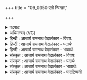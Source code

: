 +++
title = "09_0350 एतो न्विन्द्रम्"

+++
<details><summary>पदपाठः</summary>

आ꣢। इ꣣त। उ। नु꣢। इ꣡न्द्र꣢꣯म्। स्त꣡वा꣢꣯म। शु꣣द्ध꣢म्। शु꣣द्धे꣡न꣢। सा꣡म्ना꣢꣯। शु꣣द्धैः꣢। उ꣣क्थैः꣢। वा꣣वृध्वाँ꣡स꣢म्। शु꣣द्धैः꣢। आ꣣शी꣡र्वा꣢न्। आ꣣। शी꣡र्वा꣢꣯न्। म꣣मत्तु। ३५०।
</details>

<details><summary>अधिमन्त्रम् (VC)</summary>

- इन्द्रः
- विश्वामित्रो गाथिनः
- अनुष्टुप्
- गान्धारः
- ऐन्द्रं काण्डम्
</details>

<details><summary>हिन्दी : आचार्य रामनाथ वेदालंकार - विषयः</summary>

अगले मन्त्र में पुनः जगदीश्वर की स्तुति का विषय है।
</details>

<details><summary>हिन्दी : आचार्य रामनाथ वेदालंकार - पदार्थः</summary>

पदार्थान्वयभाषाः -  हे साथियो ! (एत उ) आओ, (नु) शीघ्र ही, तुम और हम मिलकर (शुद्धम् इन्द्रम्) पवित्र जगदीश्वर की (शुद्धेन साम्ना) पवित्र सामगान से (स्तवाम) स्तुति करें। (शुद्धैः) पवित्र (उक्थैः) स्तोत्रों से (वावृध्वांसम्) वृद्धि को प्राप्त हममें से प्रत्येक जन को (आशीर्वान्) आशीषों का अधिपति जगदीश्वर (शुद्धैः) पवित्र आशीर्वादों से (ममत्तु) आनन्दित करे ॥९॥ इस मन्त्र में पूर्वार्ध में ‘शुद्धं, शुद्धे, ‘शुद्धैरु, शुद्धैरा’ में छेकानुप्रास, और उत्तरार्ध में ‘शुद्धै, शुद्धै’ इन निरर्थकों की आवृत्ति में यमक अलङ्कार है। सम्पूर्ण मन्त्र में संयुक्ताक्षरों का वैशिष्ट्य है ॥९॥
</details>

<details><summary>हिन्दी : आचार्य रामनाथ वेदालंकार - भावार्थः</summary>

भावार्थभाषाः -  स्तोताओं के द्वारा शुद्ध सामगानों द्वारा प्रेम से स्तुति किया हुआ जगदीश्वर शुद्ध आशीर्वादों से उन्हें बढ़ाता और आनन्दित करता है ॥९॥ इस मन्त्र पर सायणाचार्य ने यह इतिहास प्रदर्शित किया है—पहले कभी इन्द्र वृत्र आदि असुरों का वध करके ब्रह्महत्या आदि के दोष से स्वयं को अशुद्ध मानने लगा। उस दोष के परिहार के लिए इन्द्र ने ऋषियों से कहा कि तुम मुझ अपवित्र को अपने साम से शुद्ध कर दो। तब उन्होंने शोधक साम से और शस्त्रों से उसे परिशुद्ध किया। बाद में शुद्ध हुए उस इन्द्र के लिए याग आदि कर्म में सोम आदि हवियाँ भी दीं।’’ पर इस इतिहास में देवता भी, वध्य को भी मार कर, पाप से लिप्त होते हैं, यह कल्पना की गयी है, जो बड़ी असंगत है ॥
</details>

<details><summary>संस्कृत : आचार्य रामनाथ वेदालंकार - विषयः</summary>

अथ पुनर्जगदीश्वरस्य स्तुतिविषयमाह।
</details>

<details><summary>संस्कृत : आचार्य रामनाथ वेदालंकार - पदार्थः</summary>

पदार्थान्वयभाषाः -  हे सखायः ! (एत उ) आगच्छत खलु, (नु) क्षिप्रम्, यूयं वयं च संभूय (शुद्धम् इन्द्रम्) पवित्रं जगदीश्वरम् (शुद्धेन साम्ना) पवित्रेण सामगानेन (स्तवाम) स्तुयाम। ष्टुञ् स्तुतौ धातोर्लेटि रूपम्। (शुद्धैः) पवित्रैः (उक्थैः) स्तोत्रैः (वावृध्वांसम्) वृद्धम्, अस्मासु प्रत्येकं जनम्। वृधु वृद्धौ धातोर्लिटः क्वसौ रूपम्। (आशीर्वान्) आशिषामधिपतिः जगदीश्वरः। आशीः आशास्तेः। निरु० ६।८। (शुद्धैः) पवित्रैराशीर्वादैः (ममत्तु) मादयतु आनन्दयतु, मद तृप्तियोगे धातोः ‘बहुलं छन्दसि। अ० २।४।७६’ इति शपः श्लौ रूपम् ॥९॥ अत्र पूर्वार्द्धे ‘शुद्धं, शुद्धे’ ‘शुद्धैरु, शुद्धैरा’ इति छेकानुप्रासः। उत्तरार्द्धे ‘शुद्धै, शुद्धै’ इति निरर्थकयोरावृत्तौ यमकम्। सम्पूर्णे मन्त्रे संयुक्ताक्षरवैशिष्ट्यमपि ॥९॥
</details>

<details><summary>संस्कृत : आचार्य रामनाथ वेदालंकार - भावार्थः</summary>

भावार्थभाषाः -  स्तोतृभिः शुद्धैः सामभिः प्रेम्णा स्तुतो जगदीश्वरः शुद्धैराशीर्वादैस्तान् वर्द्धयत्यानन्दयति च ॥९॥ अत्र सायणाचार्येण इतिहासोऽयं प्रदर्शितः—“पुरा किलेन्द्रो वृत्रादिकानसुरान् हत्वा ब्रह्महत्यादिदोषेणात्मानमपरिशुद्धमित्यमन्यत। तद्दोषपरिहाराय इन्द्र ऋषीनवोचत्, यूयम् अपूतं मां युष्मदीयेन साम्ना शुद्धं कुरुतेति। ततस्ते च शुद्ध्युत्पादकेन साम्ना शस्त्रैश्च परिशुद्धमकार्षुः। पश्चात् पूतायेन्द्राय यागादिकर्मणि सोमादीनि हवींषि च प्रादुरिति।” तत्तु हन्त, देवा अपि, वध्यमपि च हत्वा पाप्मना लिप्यन्त इति महदसमञ्जसं किल ॥
</details>

<details><summary>संस्कृत : आचार्य रामनाथ वेदालंकार - पादटिप्पनी</summary>

टिप्पणी:   १. ऋ० ८।९५।७, ‘शुद्ध आशीर्वान्’ इति पाठः। साम० १४०२।
</details>